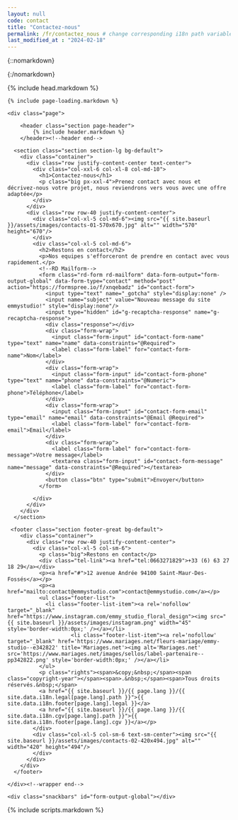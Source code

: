 ```yaml
---
layout: null
code: contact
title: "Contactez-nous"
permalink: /fr/contactez_nous # change corresponding i18n path variable if permalink changed here!
last_modified_at : "2024-02-18"
---
```

{::nomarkdown}
<!DOCTYPE html>
{:/nomarkdown}
<html class="wide wow-animation" lang="fr">
{% include head.markdown %}

<body>
	
	{% include page-loading.markdown %}

	<div class="page">
			
		<header class="section page-header">
			{% include header.markdown %}
		</header><!--header end-->

      <section class="section section-lg bg-default">
        <div class="container">
          <div class="row justify-content-center text-center">
            <div class="col-xxl-6 col-xl-8 col-md-10">
              <h1>Contactez-nous</h1>
              <p class="big px-xxl-4">Prenez contact avec nous et décrivez-nous votre projet, nous reviendrons vers vous avec une offre adaptée</p>
            </div>
          </div>
          <div class="row row-40 justify-content-center">
            <div class="col-xl-5 col-md-6"><img src="{{ site.baseurl }}/assets/images/contacts-01-570x670.jpg" alt="" width="570" height="670"/>
            </div>
            <div class="col-xl-5 col-md-6">
              <h2>Restons en contact</h2>
              <p>Nos equipes s'efforceront de prendre en contact avec vous rapidement.</p>
              <!--RD Mailform-->
              <form class="rd-form rd-mailform" data-form-output="form-output-global" data-form-type="contact" method="post" action="https://formspree.io/f/xnqebadz" id="contact-form">
			 	<input type="text" name="_gotcha" style="display:none" />
				<input name="subject" value="Nouveau message du site emmystudio!" style="display:none"/>
				<input type="hidden" id="g-recaptcha-response" name="g-recaptcha-response">
				<div class="response"></div>
                <div class="form-wrap">
                  <input class="form-input" id="contact-form-name" type="text" name="name" data-constraints="@Required">
                  <label class="form-label" for="contact-form-name">Nom</label>
                </div>
                <div class="form-wrap">
                  <input class="form-input" id="contact-form-phone" type="text" name="phone" data-constraints="@Numeric">
                  <label class="form-label" for="contact-form-phone">Téléphone</label>
                </div>
                <div class="form-wrap">
                  <input class="form-input" id="contact-form-email" type="email" name="email" data-constraints="@Email @Required">
                  <label class="form-label" for="contact-form-email">Email</label>
                </div>
                <div class="form-wrap">
                  <label class="form-label" for="contact-form-message">Votre message</label>
                  <textarea class="form-input" id="contact-form-message" name="message" data-constraints="@Required"></textarea>
                </div>
                <button class="btn" type="submit">Envoyer</button>
              </form>

            </div>
          </div>
        </div>
      </section>

	 <footer class="section footer-great bg-default">
        <div class="container">
          <div class="row row-40 justify-content-center">
            <div class="col-xl-5 col-sm-6">
              <p class="big">Restons en contact</p>
              <div class="tel-link"><a href="tel:0663271829">+33 (6) 63 27 18 29</a></div>
              <p><a href="#">12 avenue Andrée 94100 Saint-Maur-Des-Fossés</a></p>
              <p><a href="mailto:contact@emmystudio.com">contact@emmystudio.com</a></p>
              <ul class="footer-list">
                <li class="footer-list-item"><a rel='nofollow' target="_blank" href="https://www.instagram.com/emmy_studio_floral_design"><img src="{{ site.baseurl }}/assets/images/instagram.png" width="45"  style='border-width:0px;' /></a></li>
				        <li class="footer-list-item"><a rel='nofollow' target="_blank" href='https://www.mariages.net/fleurs-mariage/emmy-studio--e342822' title='Mariages.net'><img alt='Mariages.net' src='https://www.mariages.net/images/sellos/label-partenaire--pp342822.png' style='border-width:0px;' /></a></li>
              </ul>
              <p class="rights"><span>&copy;&nbsp;</span><span class="copyright-year"></span><span>.&nbsp;</span><span>Tous droits réservés.&nbsp;</span>
              <a href="{{ site.baseurl }}/{{ page.lang }}/{{ site.data.i18n.legal[page.lang].path }}">{{ site.data.i18n.footer[page.lang].legal }}</a>
              <a href="{{ site.baseurl }}/{{ page.lang }}/{{ site.data.i18n.cgv[page.lang].path }}">{{ site.data.i18n.footer[page.lang].cgv }}</a></p>
            </div>
            <div class="col-xl-5 col-sm-6 text-sm-center"><img src="{{ site.baseurl }}/assets/images/contacts-02-420x494.jpg" alt="" width="420" height="494"/>
            </div>
          </div>
        </div>
      </footer>

	</div><!--wrapper end-->

	<div class="snackbars" id="form-output-global"></div>
{% include scripts.markdown %}
<script src="https://www.google.com/recaptcha/api.js?render=6LdC5FcjAAAAABzm0IjJdAbPZfKkwHi0e6FzgtDT"></script>
<script>
	grecaptcha.ready(function () {
		grecaptcha.execute('6LdC5FcjAAAAABzm0IjJdAbPZfKkwHi0e6FzgtDT', {action: 'submit'}).then(function (token) {
			document.getElementById('g-recaptcha-response').value = token;
		});
	});
</script>

</body>

</html>
